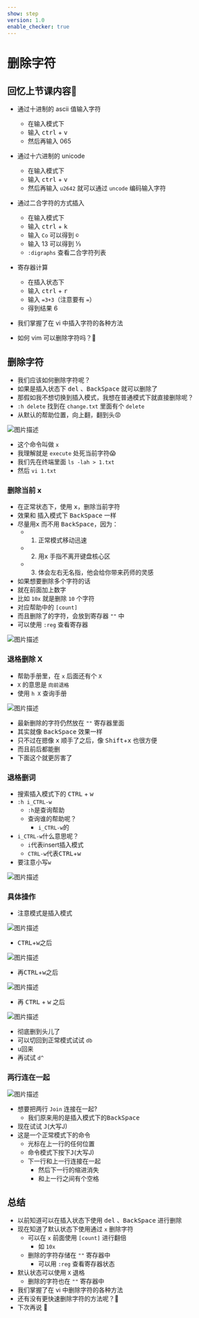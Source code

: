 ```yaml
---
show: step
version: 1.0
enable_checker: true
---
```


# 删除字符

## 回忆上节课内容🤔

- 通过十进制的 ascii 值输入字符
  - 在输入模式下
  - 输入 <kbd>ctrl</kbd> + <kbd>v</kbd>
  - 然后再输入 065

- 通过十六进制的 unicode
  - 在输入模式下
  - 输入 <kbd>ctrl</kbd> + <kbd>v</kbd>
  - 然后再输入 `u2642` 就可以通过 `uncode` 编码输入字符

- 通过二合字符的方式插入
  - 在输入模式下
  - 输入 <kbd>ctrl</kbd> + <kbd>k</kbd>
  - 输入 `Co` 可以得到 `©`
  - 输入 13 可以得到 ⅓  
  - `:digraphs` 查看二合字符列表

- 寄存器计算
	- 在插入状态下
	- 输入 <kbd>ctrl</kbd> + <kbd>r</kbd>
	- 输入 `=3+3`（注意要有 `=`）
	- 得到结果 6

- 我们掌握了在 vi 中插入字符的各种方法
- 如何 vim 可以删除字符吗？🤔

## 删除字符

- 我们应该如何删除字符呢？
- 如果是插入状态下 <kbd>del</kbd> 、<kbd>BackSpace</kbd> 就可以删除了
- 那假如我不想切换到插入模式，我想在普通模式下就直接删除呢？
- `:h delete` 找到在 `change.txt` 里面有个 `delete`
- 从默认的帮助位置，向上翻，翻到头😡

![图片描述](https://doc.shiyanlou.com/courses/uid1190679-20210128-1611841683592)

- 这个命令叫做 `x`
- 我理解就是 `execute` 处死当前字符😱
- 我们先在终端里面 `ls -lah > 1.txt`
- 然后 `vi 1.txt`

### 删除当前 x

- 在正常状态下，使用 <kbd>x</kbd>，删除当前字符
- 效果和 插入模式下 <kbd>BackSpace</kbd> 一样
- 尽量用<kbd>x</kbd> 而不用 <kbd>BackSpace</kbd>，因为：
	- 1. 正常模式移动迅速
	- 2. 用<kbd>x</kbd> 手指不离开键盘核心区
	- 3. 体会左右无名指，他会给你带来药师的灵感
- 如果想要删除多个字符的话
- 就在前面加上数字
- 比如 `10x` 就是删除 `10` 个字符
- 对应帮助中的 `[count]`
- 而且删除了的字符，会放到寄存器 `""` 中
- 可以使用 `:reg` 查看寄存器 

![图片描述](https://doc.shiyanlou.com/courses/uid1190679-20210128-1611842268388)

### 退格删除 X
- 帮助手册里，在 `x` 后面还有个 `X`
- `X` 的意思是 `向前退格`
- 使用 `h X` 查询手册 

![图片描述](https://doc.shiyanlou.com/courses/uid1190679-20210128-1611842375648)

- 最新删除的字符仍然放在 `""` 寄存器里面
- 其实就像 <kbd>BackSpace</kbd> 效果一样
- 只不过在摁像 <kbd>x</kbd> 顺手了之后，像 <kbd>Shift</kbd>+<kbd>x</kbd> 也很方便
- 而且前后都能删
- 下面这个就更厉害了

### 退格删词

- 搜索插入模式下的 <kbd>CTRL</kbd> + <kbd>w</kbd>
- `:h i_CTRL-w`
  - `:h`是查询帮助
  - 查询谁的帮助呢？
	- `i_CTRL-w`的
- `i_CTRL-w`什么意思呢？
  - `i`代表insert插入模式
  - `CTRL-w`代表<kbd>CTRL</kbd>+<kbd>w</kbd>
- 要注意小写`w`

![图片描述](https://doc.shiyanlou.com/courses/uid1190679-20210726-1627295208556)

### 具体操作

- 注意模式是插入模式

![图片描述](https://doc.shiyanlou.com/courses/uid1190679-20210726-1627295303920)

- <kbd>CTRL</kbd>+<kbd>w</kbd>之后

![图片描述](https://doc.shiyanlou.com/courses/uid1190679-20210726-1627295346840)

- 再<kbd>CTRL</kbd>+<kbd>w</kbd>之后

![图片描述](https://doc.shiyanlou.com/courses/uid1190679-20210726-1627295381246)

- 再 <kbd>CTRL</kbd> + <kbd>w</kbd> 之后

![图片描述](https://doc.shiyanlou.com/courses/uid1190679-20210726-1627295410776)

- 彻底删到头儿了
- 可以切回到正常模式试试 `db` 
- <kbd>u</kbd>回来
- 再试试 `d^` 

### 两行连在一起 

![图片描述](https://doc.shiyanlou.com/courses/uid1190679-20210703-1625321615948)



- 想要把两行 `Join` 连接在一起?
	- 我们原来用的是插入模式下的<kbd>BackSpace</kbd>
- 现在试试 <kbd>J</kbd>(大写J)
- 这是一个正常模式下的命令
  - 光标在上一行的任何位置
  - 命令模式下按下<kbd>J</kbd>(大写J)
  - 下一行和上一行连接在一起
	- 然后下一行的缩进消失
	- 和上一行之间有个空格

## 总结

- 以前知道可以在插入状态下使用 <kbd>del</kbd> 、<kbd>BackSpace</kbd> 进行删除
- 现在知道了默认状态下使用通过 `x` 删除字符
  - 可以在 `x` 前面使用 `[count]` 进行翻倍
	- 如 `10x`
  - 删除的字符存储在 `""` 寄存器中
	- 可以用 `:reg` 查看寄存器状态
- 默认状态可以使用 `X` 退格
	- 删除的字符也在 `""` 寄存器中
- 我们掌握了在 vi 中删除字符的各种方法
- 还有没有更快速删除字符的方法呢？🤔
- 下次再说 👋






